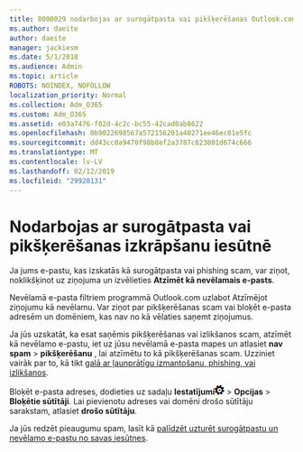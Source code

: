 ```yaml
---
title: 8000029 nodarbojas ar surogātpasta vai pikšķerēšanas Outlook.com
ms.author: daeite
author: daeite
manager: jackiesm
ms.date: 5/1/2018
ms.audience: Admin
ms.topic: article
ROBOTS: NOINDEX, NOFOLLOW
localization_priority: Normal
ms.collection: Adm_O365
ms.custom: Adm_O365
ms.assetid: e03a7476-f02d-4c2c-bc55-42cad0ab8622
ms.openlocfilehash: 0b9022698567a572156201a40271ee46ec01e5fc
ms.sourcegitcommit: dd43cc0a9470f98b8ef2a3787c823801d674c666
ms.translationtype: MT
ms.contentlocale: lv-LV
ms.lasthandoff: 02/12/2019
ms.locfileid: "29920131"
---
```

# <a name="deal-with-spam-or-phishing-scams-in-your-inbox"></a>Nodarbojas ar surogātpasta vai pikšķerēšanas izkrāpšanu iesūtnē

Ja jums e-pastu, kas izskatās kā surogātpasta vai phishing scam, var ziņot, noklikšķinot uz ziņojuma un izvēlieties **Atzīmēt kā nevēlamais e-pasts**. 
  
Nevēlamā e-pasta filtriem programmā Outlook.com uzlabot Atzīmējot ziņojumu kā nevēlamu. Var ziņot par pikšķerēšanas scam vai bloķēt e-pasta adresēm un domēniem, kas nav no kā vēlaties saņemt ziņojumus.
  
Ja jūs uzskatāt, ka esat saņēmis pikšķerēšanas vai izlikšanos scam, atzīmēt kā nevēlamo e-pastu, iet uz jūsu nevēlamā e-pasta mapes un atlasiet **nav spam** \> **pikšķerēšanu** , lai atzīmētu to kā pikšķerēšanas scam. Uzziniet vairāk par to, kā tikt [galā ar ļaunprātīgu izmantošanu, phishing, vai izlikšanos](https://go.microsoft.com/fwlink/p/?linkid=873139).
  
Bloķēt e-pasta adreses, dodieties uz sadaļu **Iestatījumi**![iestatījumus](media/f4b2e798-fff1-4a14-931f-5677a4543b58.png) \> **Opcijas** \> **Bloķētie sūtītāji**. Lai pievienotu adreses vai domēni drošo sūtītāju sarakstam, atlasiet **drošo sūtītāju**. 
  
Ja jūs redzēt pieaugumu spam, lasīt kā [palīdzēt uzturēt surogātpastu un nevēlamo e-pastu no savas iesūtnes](https://go.microsoft.com/fwlink/p/?linkid=873140).
  

